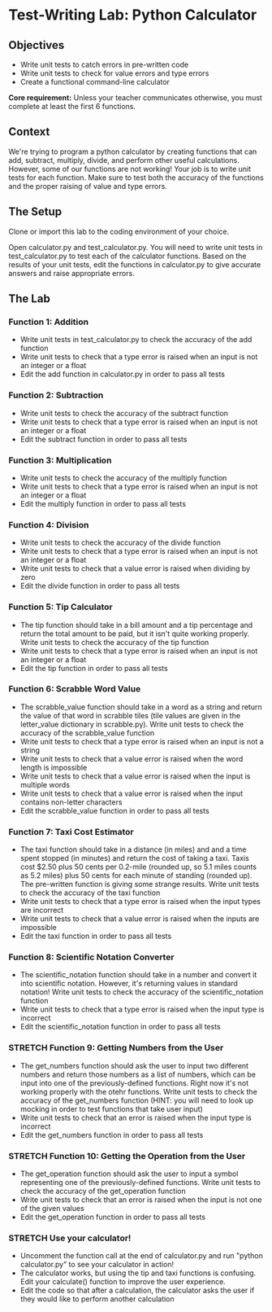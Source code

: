 # Test-Writing Lab: Python Calculator

## Objectives

* Write unit tests to catch errors in pre-written code
* Write unit tests to check for value errors and type errors
* Create a functional command-line calculator

**Core requirement:** Unless your teacher communicates otherwise, you must complete at least the first 6 functions.

## Context

We're trying to program a python calculator by creating functions that can add, subtract, multiply, divide, and perform other useful calculations. However, some of our functions are not working! Your job is to write unit tests for each function. Make sure to test both the accuracy of the functions and the proper raising of value and type errors.

## The Setup

Clone or import this lab to the coding environment of your choice.

Open calculator.py and test_calculator.py. You will need to write unit tests in test_calculator.py to test each of the calculator functions. Based on the results of your unit tests, edit the functions in calculator.py to give accurate answers and raise appropriate errors.

## The Lab

### Function 1: Addition
* Write unit tests in test_calculator.py to check the accuracy of the add function
* Write unit tests to check that a type error is raised when an input is not an integer or a float
* Edit the add function in calculator.py in order to pass all tests

### Function 2: Subtraction
* Write unit tests to check the accuracy of the subtract function
* Write unit tests to check that a type error is raised when an input is not an integer or a float
* Edit the subtract function in order to pass all tests

### Function 3: Multiplication
* Write unit tests to check the accuracy of the multiply function
* Write unit tests to check that a type error is raised when an input is not an integer or a float
* Edit the multiply function in order to pass all tests

### Function 4: Division
* Write unit tests to check the accuracy of the divide function
* Write unit tests to check that a type error is raised when an input is not an integer or a float
* Write unit tests to check that a value error is raised when dividing by zero
* Edit the divide function in order to pass all tests

### Function 5: Tip Calculator
* The tip function should take in a bill amount and a tip percentage and return the total amount to be paid, but it isn't quite working properly. Write unit tests to check the accuracy of the tip function
* Write unit tests to check that a type error is raised when an input is not an integer or a float
* Edit the tip function in order to pass all tests

### Function 6: Scrabble Word Value
* The scrabble_value function should take in a word as a string and return the value of that word in scrabble tiles (tile values are given in the letter_value dictionary in scrabble.py). Write unit tests to check the accuracy of the scrabble_value function
* Write unit tests to check that a type error is raised when an input is not a string
* Write unit tests to check that a value error is raised when the word length is impossible
* Write unit tests to check that a value error is raised when the input is multiple words
* Write unit tests to check that a value error is raised when the input contains non-letter characters
* Edit the scrabble_value function in order to pass all tests

### Function 7: Taxi Cost Estimator
* The taxi function should take in a distance (in miles) and and a time spent stopped (in minutes) and return the cost of taking a taxi. Taxis cost $2.50 plus 50 cents per 0.2-mile (rounded up, so 5.1 miles counts as 5.2 miles) plus 50 cents for each minute of standing (rounded up). The pre-written function is giving some strange results. Write unit tests to check the accuracy of the taxi function
* Write unit tests to check that a type error is raised when the input types are incorrect
* Write unit tests to check that a value error is raised when the inputs are impossible
* Edit the taxi function in order to pass all tests

### Function 8: Scientific Notation Converter
* The scientific_notation function should take in a number and convert it into scientific notation. However, it's returning values in standard notation! Write unit tests to check the accuracy of the scientific_notation function
* Write unit tests to check that a type error is raised when the input type is incorrect
* Edit the scientific_notation function in order to pass all tests

### STRETCH Function 9: Getting Numbers from the User
* The get_numbers function should ask the user to input two different numbers and return those numbers as a list of numbers, which can be input into one of the previously-defined functions. Right now it's not working properly with the otehr functions. Write unit tests to check the accuracy of the get_numbers function (HINT: you will need to look up mocking in order to test functions that take user input)
* Write unit tests to check that an error is raised when the input type is incorrect
* Edit the get_numbers function in order to pass all tests

### STRETCH Function 10: Getting the Operation from the User
* The get_operation function should ask the user to input a symbol representing one of the previously-defined functions. Write unit tests to check the accuracy of the get_operation function
* Write unit tests to check that an error is raised when the input is not one of the given values
* Edit the get_operation function in order to pass all tests

### STRETCH Use your calculator!
* Uncomment the function call at the end of calculator.py and run "python calculator.py" to see your calculator in action!
* The calculator works, but using the tip and taxi functions is confusing. Edit your calculate() function to improve the user experience.
* Edit the code so that after a calculation, the calculator asks the user if they would like to perform another calculation